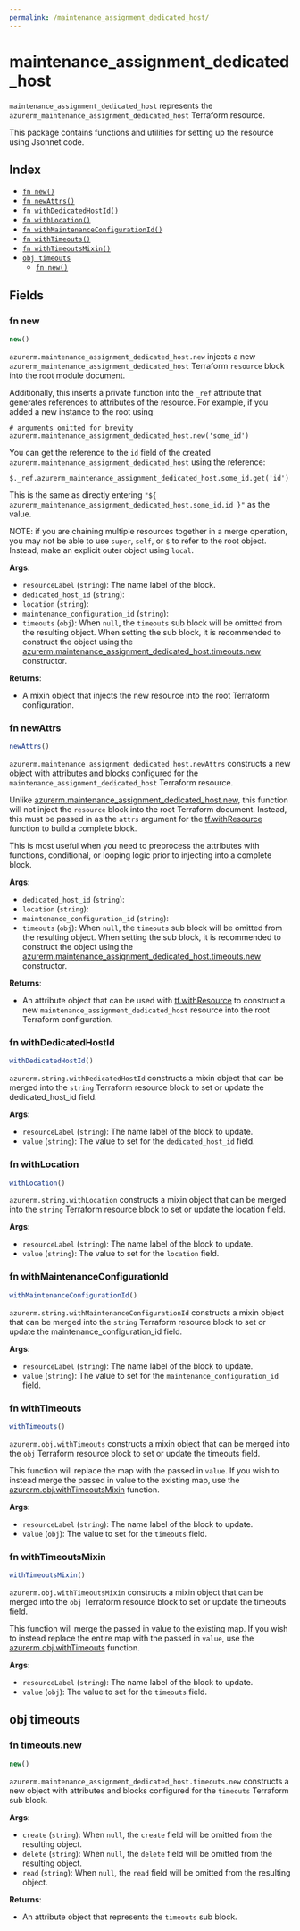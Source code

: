 ```yaml
---
permalink: /maintenance_assignment_dedicated_host/
---
```


# maintenance_assignment_dedicated_host

`maintenance_assignment_dedicated_host` represents the `azurerm_maintenance_assignment_dedicated_host` Terraform resource.



This package contains functions and utilities for setting up the resource using Jsonnet code.


## Index

* [`fn new()`](#fn-new)
* [`fn newAttrs()`](#fn-newattrs)
* [`fn withDedicatedHostId()`](#fn-withdedicatedhostid)
* [`fn withLocation()`](#fn-withlocation)
* [`fn withMaintenanceConfigurationId()`](#fn-withmaintenanceconfigurationid)
* [`fn withTimeouts()`](#fn-withtimeouts)
* [`fn withTimeoutsMixin()`](#fn-withtimeoutsmixin)
* [`obj timeouts`](#obj-timeouts)
  * [`fn new()`](#fn-timeoutsnew)

## Fields

### fn new

```ts
new()
```


`azurerm.maintenance_assignment_dedicated_host.new` injects a new `azurerm_maintenance_assignment_dedicated_host` Terraform `resource`
block into the root module document.

Additionally, this inserts a private function into the `_ref` attribute that generates references to attributes of the
resource. For example, if you added a new instance to the root using:

    # arguments omitted for brevity
    azurerm.maintenance_assignment_dedicated_host.new('some_id')

You can get the reference to the `id` field of the created `azurerm.maintenance_assignment_dedicated_host` using the reference:

    $._ref.azurerm_maintenance_assignment_dedicated_host.some_id.get('id')

This is the same as directly entering `"${ azurerm_maintenance_assignment_dedicated_host.some_id.id }"` as the value.

NOTE: if you are chaining multiple resources together in a merge operation, you may not be able to use `super`, `self`,
or `$` to refer to the root object. Instead, make an explicit outer object using `local`.

**Args**:
  - `resourceLabel` (`string`): The name label of the block.
  - `dedicated_host_id` (`string`): 
  - `location` (`string`): 
  - `maintenance_configuration_id` (`string`): 
  - `timeouts` (`obj`):  When `null`, the `timeouts` sub block will be omitted from the resulting object. When setting the sub block, it is recommended to construct the object using the [azurerm.maintenance_assignment_dedicated_host.timeouts.new](#fn-maintenanceassignmentdedicatedhosttimeoutsnew) constructor.

**Returns**:
- A mixin object that injects the new resource into the root Terraform configuration.


### fn newAttrs

```ts
newAttrs()
```


`azurerm.maintenance_assignment_dedicated_host.newAttrs` constructs a new object with attributes and blocks configured for the `maintenance_assignment_dedicated_host`
Terraform resource.

Unlike [azurerm.maintenance_assignment_dedicated_host.new](#fn-maintenanceassignmentdedicatedhostnew), this function will not inject the `resource`
block into the root Terraform document. Instead, this must be passed in as the `attrs` argument for the
[tf.withResource](https://github.com/tf-libsonnet/core/tree/main/docs#fn-withresource) function to build a complete block.

This is most useful when you need to preprocess the attributes with functions, conditional, or looping logic prior to
injecting into a complete block.

**Args**:
  - `dedicated_host_id` (`string`): 
  - `location` (`string`): 
  - `maintenance_configuration_id` (`string`): 
  - `timeouts` (`obj`):  When `null`, the `timeouts` sub block will be omitted from the resulting object. When setting the sub block, it is recommended to construct the object using the [azurerm.maintenance_assignment_dedicated_host.timeouts.new](#fn-maintenanceassignmentdedicatedhosttimeoutsnew) constructor.

**Returns**:
  - An attribute object that can be used with [tf.withResource](https://github.com/tf-libsonnet/core/tree/main/docs#fn-withresource) to construct a new `maintenance_assignment_dedicated_host` resource into the root Terraform configuration.


### fn withDedicatedHostId

```ts
withDedicatedHostId()
```

`azurerm.string.withDedicatedHostId` constructs a mixin object that can be merged into the `string`
Terraform resource block to set or update the dedicated_host_id field.



**Args**:
  - `resourceLabel` (`string`): The name label of the block to update.
  - `value` (`string`): The value to set for the `dedicated_host_id` field.


### fn withLocation

```ts
withLocation()
```

`azurerm.string.withLocation` constructs a mixin object that can be merged into the `string`
Terraform resource block to set or update the location field.



**Args**:
  - `resourceLabel` (`string`): The name label of the block to update.
  - `value` (`string`): The value to set for the `location` field.


### fn withMaintenanceConfigurationId

```ts
withMaintenanceConfigurationId()
```

`azurerm.string.withMaintenanceConfigurationId` constructs a mixin object that can be merged into the `string`
Terraform resource block to set or update the maintenance_configuration_id field.



**Args**:
  - `resourceLabel` (`string`): The name label of the block to update.
  - `value` (`string`): The value to set for the `maintenance_configuration_id` field.


### fn withTimeouts

```ts
withTimeouts()
```

`azurerm.obj.withTimeouts` constructs a mixin object that can be merged into the `obj`
Terraform resource block to set or update the timeouts field.

This function will replace the map with the passed in `value`. If you wish to instead merge the
passed in value to the existing map, use the [azurerm.obj.withTimeoutsMixin](TODO) function.

**Args**:
  - `resourceLabel` (`string`): The name label of the block to update.
  - `value` (`obj`): The value to set for the `timeouts` field.


### fn withTimeoutsMixin

```ts
withTimeoutsMixin()
```

`azurerm.obj.withTimeoutsMixin` constructs a mixin object that can be merged into the `obj`
Terraform resource block to set or update the timeouts field.

This function will merge the passed in value to the existing map. If you wish
to instead replace the entire map with the passed in `value`, use the [azurerm.obj.withTimeouts](TODO)
function.


**Args**:
  - `resourceLabel` (`string`): The name label of the block to update.
  - `value` (`obj`): The value to set for the `timeouts` field.


## obj timeouts



### fn timeouts.new

```ts
new()
```


`azurerm.maintenance_assignment_dedicated_host.timeouts.new` constructs a new object with attributes and blocks configured for the `timeouts`
Terraform sub block.



**Args**:
  - `create` (`string`):  When `null`, the `create` field will be omitted from the resulting object.
  - `delete` (`string`):  When `null`, the `delete` field will be omitted from the resulting object.
  - `read` (`string`):  When `null`, the `read` field will be omitted from the resulting object.

**Returns**:
  - An attribute object that represents the `timeouts` sub block.
